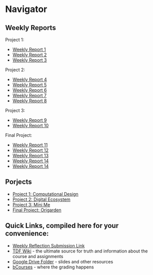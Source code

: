 # Navigator


## Weekly Reports
Project 1:
- [Weekly Report 1](weekly-reports/WeeklyReport1.md)
- [Weekly Report 2](weekly-reports/WeeklyReport2.md)
- [Weekly Report 3](weekly-reports/WeeklyReport3.md)

Project 2:
- [Weekly Report 4](weekly-reports/WeeklyReport4.md)
- [Weekly Report 5](weekly-reports/WeeklyReport5.md)
- [Weekly Report 6](weekly-reports/WeeklyReport6.md)
- [Weekly Report 7](weekly-reports/WeeklyReport7.md)
- [Weekly Report 8](weekly-reports/WeeklyReport8.md)

Project 3:
- [Weekly Report 9](weekly-reports/WeeklyReport9.md)
- [Weekly Report 10](weekly-reports/WeeklyReport10.md)

Final Project:
- [Weekly Report 11](weekly-reports/WeeklyReport11.md)
- [Weekly Report 12](weekly-reports/WeeklyReport12.md)
- [Weekly Report 13](weekly-reports/WeeklyReport13.md)
- [Weekly Report 14](weekly-reports/WeeklyReport14.md)
- [Weekly Report 14](weekly-reports/WeeklyReport15.md)

## Porjects
- [Project 1: Computational Design](myCellPhone.gh)
- [Project 2: Digital Ecosystem](https://www.youtube.com/watch?v=v1beZFs5Noo)
- [Project 3: Mini Me](https://youtu.be/jEof8bGRla4)
- [Final Project: Origarden](https://youtu.be/Mqj_ka-ls20)

## Quick Links, compiled here for your convenience: ##
- [Weekly Reflection Submission Link](https://tinyurl.com/DESINV202-PersonalReflections) 
- [TDF Wiki](https://github.com/Berkeley-MDes/desinv-202/wiki) - the ultimate source for truth and information about the course and assignments
- [Google Drive Folder](https://drive.google.com/drive/folders/1OjFgu4llHn-2WayQFVWRKFyOkQ_WaQRx?usp=drive_link) - slides and other resources
- [bCourses](https://bcourses.berkeley.edu/courses/1528355) - where the grading happens


